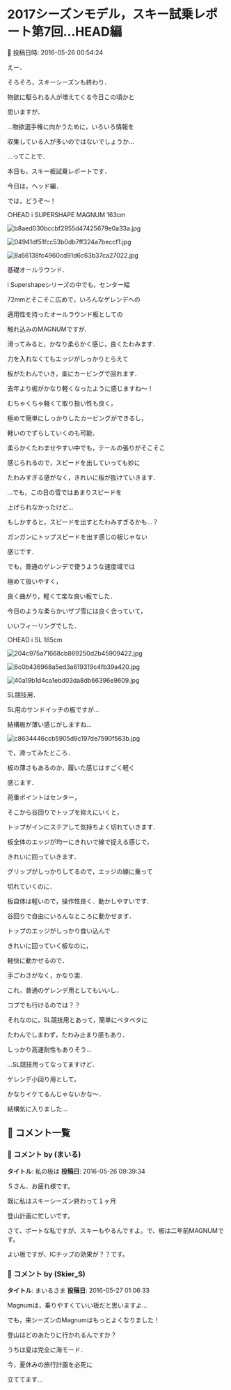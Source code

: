 # 2017シーズンモデル，スキー試乗レポート第7回…HEAD編

📅 投稿日時: 2016-05-26 00:54:24

えー．


そろそろ，スキーシーズンも終わり．


物欲に駆られる人が増えてくる今日この頃かと


思いますが．





…物欲選手権に向かうために，いろいろ情報を


収集している人が多いのではないでしょうか…





…ってことで．


本日も，スキー板試乗レポートです．





今日は，ヘッド編．


では，どうぞ～！[]()








○HEAD i SUPERSHAPE MAGNUM 163cm







![b8aed030bccbf2955d47425679e0a33a.jpg](images/b8aed030bccbf2955d47425679e0a33a.jpg)









![04941df51fcc53b0db7ff324a7beccf1.jpg](images/04941df51fcc53b0db7ff324a7beccf1.jpg)









![8a56138fc4960cd91d6c63b37ca27022.jpg](images/8a56138fc4960cd91d6c63b37ca27022.jpg)







基礎オールラウンド．





i Supershapeシリーズの中でも，センター幅


72mmとそこそこ広めで，いろんなゲレンデへの


適用性を持ったオールラウンド板としての


触れ込みのMAGNUMですが．





滑ってみると，かなり柔らかく感じ，良くたわみます．


力を入れなくてもエッジがしっかりとらえて


板がたわんでいき，楽にカービングで回れます．





去年より板がかなり軽くなったように感じますね～！


むちゃくちゃ軽くて取り扱い性も良く，


極めて簡単にしっかりしたカービングができるし，


軽いのでずらしていくのも可能．


柔らかくたわませやすい中でも，テールの張りがそこそこ


感じられるので，スピードを出していっても妙に


たわみすぎる感がなく，きれいに板が抜けていきます．





…でも，この日の雪ではあまりスピードを


上げられなかったけど…


もしかすると，スピードを出すとたわみすぎるかも…？


ガンガンにトップスピードを出す感じの板じゃない


感じです．





でも，普通のゲレンデで使うような速度域では


極めて扱いやすく，


良く曲がり，軽くて楽な良い板でした．


今日のような柔らかいザブ雪には良く合っていて，


いいフィーリングでした．[]()








○HEAD i SL 165cm







![204c975a71668cb869250d2b45909422.jpg](images/204c975a71668cb869250d2b45909422.jpg)









![6c0b436968a5ed3a619319c4fb39a420.jpg](images/6c0b436968a5ed3a619319c4fb39a420.jpg)









![40a19b1d4ca1ebd03da8db66396e9609.jpg](images/40a19b1d4ca1ebd03da8db66396e9609.jpg)







SL競技用．





SL用のサンドイッチの板ですが…


結構板が薄い感じがしますね…




![c8634446ccb5905d9c197de7590f563b.jpg](images/c8634446ccb5905d9c197de7590f563b.jpg)







で，滑ってみたところ．


板の薄さもあるのか，履いた感じはすごく軽く


感じます．





荷重ポイントはセンター，


そこから谷回りでトップを抑えにいくと，


トップがインにステアして気持ちよく切れていきます．


板全体のエッジが均一にきれいで線で捉える感じで，


きれいに回っていきます．





グリップがしっかりしてるので，エッジの線に乗って


切れていくのに．


板自体は軽いので，操作性良く．動かしやすいです．


谷回りで自由にいろんなところに動かせます．





トップのエッジがしっかり食い込んで


きれいに回っていく板なのに，


軽快に動かせるので．


手ごわさがなく，かなり楽．


これ，普通のゲレンデ用としてもいいし．


コブでも行けるのでは？？


それなのに，SL競技用とあって，簡単にペタペタに


たわんでしまわず，たわみ止まり感もあり．


しっかり高速耐性もありそう…





…SL競技用ってなってますけど．


ゲレンデ小回り用として，


かなりイケてるんじゃないかな～．


結構気に入りました…

## 💬 コメント一覧

### 💬 コメント by (まいる)
**タイトル**: 私の板は
**投稿日**: 2016-05-26 09:39:34

Ｓさん、お疲れ様です。

既に私はスキーシーズン終わって１ヶ月

登山計画に忙しいです。

さて、ボートな私ですが、スキーもやるんですよ。で、板は二年前MAGNUMです。

よい板ですが、ICチップの効果が？？です。

### 💬 コメント by (Skier_S)
**タイトル**: まいるさま
**投稿日**: 2016-05-27 01:06:33

Magnumは，乗りやすくていい板だと思いますよ…

でも，来シーズンのMagnumはもっとよくなりました！



登山はどのあたりに行かれるんですか？

うちは夏は完全に海モード．

今，夏休みの旅行計画を必死に

立ててます…

